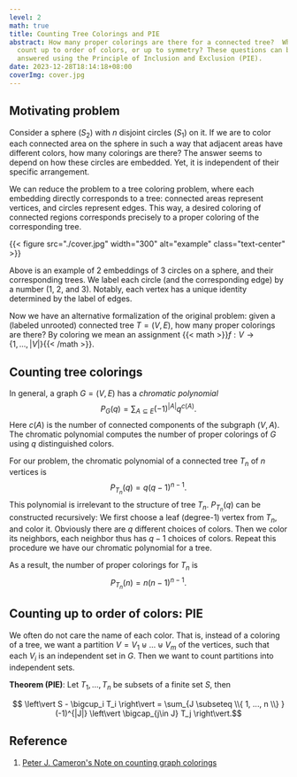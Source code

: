 ```yaml
---
level: 2
math: true
title: Counting Tree Colorings and PIE
abstract: How many proper colorings are there for a connected tree?  What if we
  count up to order of colors, or up to symmetry? These questions can be
  answered using the Principle of Inclusion and Exclusion (PIE).
date: 2023-12-28T18:14:18+08:00
coverImg: cover.jpg
---
```

## Motivating problem

Consider a sphere ($S_2$) with $n$ disjoint circles ($S_1$) on it. 
If we are to color each connected area on the sphere in such a way that adjacent areas have different colors, how many colorings are there?
The answer seems to depend on how these circles are embedded. 
Yet, it is independent of their specific arrangement.

We can reduce the problem to a tree coloring problem,
where each embedding directly corresponds to a tree: 
connected areas represent vertices, and circles represent edges. 
This way, a desired coloring of connected regions 
corresponds precisely to a proper coloring of the corresponding tree.

{{< figure src="./cover.jpg" width="300" alt="example" class="text-center" >}}

Above is an example of 2 embeddings of 3 circles on a sphere,
and their corresponding trees.
We label each circle (and the corresponding edge) by a number ($1$, $2$, and $3$). 
Notably, each vertex has a unique identity determined by the label of edges.

Now we have an alternative formalization of the original problem:
given a (labeled unrooted) connected tree $T=(V,E)$, how many proper colorings are there?
By coloring we mean an assignment {{< math >}}$f: V \to \{ 1,...,|V| \}${{< /math >}}.

## Counting tree colorings

In general, a graph $G=(V,E)$ has a _chromatic polynomial_
$$ P_G(q) =  \sum_{A\subseteq E} (-1)^{|A|} q^{c(A)}.$$
Here $c(A)$ is the number of connected components of the subgraph $(V,A)$.
The chromatic polynomial computes the number of proper colorings of $G$ using $q$ distinguished colors.

For our problem, the chromatic polynomial of a connected tree 
$T_n$ of $n$ vertices is
$$ P_{T_n}(q) = q(q-1)^{n-1}. $$
This polynomial is irrelevant to the structure of tree $T_n$.
$P_{T_n}(q)$ can be constructed recursively:
We first choose a leaf (degree-1) vertex from $T_n$, and color it.
Obviously there are $q$ different choices of colors.
Then we color its neighbors, each neighbor thus has $q-1$ choices of colors.
Repeat this procedure we have our chromatic polynomial for a tree.

As a result, the number of proper colorings for $T_n$ is 
$$ P_{T_n}(n) = n(n-1)^{n-1}. $$


## Counting up to order of colors: PIE

We often do not care the name of each color. 
That is, instead of a coloring of a tree, 
we want a partition $V=V_1 \uplus ... \uplus V_m$ of the vertices,
such that each $V_i$ is an independent set in $G$.
Then we want to count partitions into independent sets.


**Theorem (PIE)**: Let $T_1,...,T_n$ be subsets of a finite set $S$,
then 

$$ \left\vert S - \bigcup_i T_i \right\vert 
= \sum_{J \subseteq \\{ 1, ..., n \\} } (-1)^{|J|} \left\vert \bigcap_{j\in J} T_j \right\vert.$$

## Reference

1. [Peter J. Cameron's Note on counting graph colorings](https://webspace.maths.qmul.ac.uk/p.j.cameron/csgnotes/countcols.pdf)